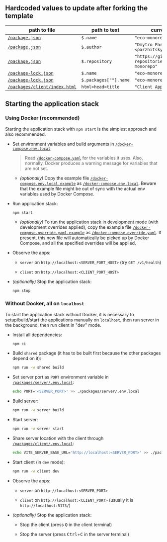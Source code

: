 ## Hardcoded values to update after forking the template

| path to file | path to text | current text |
-|-|-
[`/package.json`](/package.json) | `$.name` | `"eco-monorepo"`
[`/package.json`](/package.json) | `$.author` | `"Dmytro Parzhytskyi <parzhitsky@gmail.com>"`
[`/package.json`](/package.json) | `$.repository` | `"https://github.com/eco-repositories/eco-monorepo"`
[`/package-lock.json`](/package-lock.json) | `$.name` | `"eco-monorepo"`
[`/package-lock.json`](/package-lock.json) | `$.packages[""].name` | `"eco-monorepo"`
[`/packages/client/index.html`](/packages/client/index.html) | `html>head>title` | `"Client App"`

## Starting the application stack

### Using Docker (recommended)

Starting the application stack with `npm start` is the simplest approach and also recommended.

- Set environment variables and build arguments in [`/docker-compose.env.local`](`/docker-compose.env.local`)

  > Read [`/docker-compose.yaml`](/docker-compose.yaml) for the variables it uses. Also, normally, Docker produces a warning message for variables that are not set.

  - _(optionally)_ Copy the example file [`/docker-compose.env.local.example`](/docker-compose.env.local.example) as [`/docker-compose.env.local`](/docker-compose.env.local). Beware that the example file might be out of sync with the actual env variables used by Docker Compose.

- Run application stack:

  ```sh
  npm start
  ```

  - _(optionally)_ To run the application stack in development mode (with development overrides applied), copy the example file [`/docker-compose.override.yaml.example`](/docker-compose.override.yaml.example) as [`/docker-compose.override.yaml`](/docker-compose.override.yaml). If present, this new file will automatically be picked up by Docker Compose, and all the specified overrides will be applied.

- Observe the apps:

  - `server` on `http://localhost:<SERVER_PORT_HOST>` (try `GET /v1/health`)

  - `client` on `http://localhost:<CLIENT_PORT_HOST>`

- _(optionally)_ Stop the application stack:

  ```sh
  npm stop
  ```

### Without Docker, all on `localhost`

To start the application stack without Docker, it is necessary to setup/build/start the applications manually on `localhost`, then run server in the background, then run client in "dev" mode.

- Install all dependencies:

  ```sh
  npm ci
  ```

- Build `shared` package (it has to be built first because the other packages depend on it):

  ```sh
  npm run -w shared build
  ```

- Set server port as `PORT` environment variable in [`/packages/server/.env.local`](/packages/server/.env.local):

  ```sh
  echo PORT='<SERVER_PORT>' >> ./packages/server/.env.local
  ```

- Build server:

  ```sh
  npm run -w server build
  ```

- Start server:

  ```sh
  npm run -w server start
  ```

- Share server location with the client through [`/packages/client/.env.local`](/packages/client/.env.local):

  ```sh
  echo VITE_SERVER_BASE_URL='http://localhost:<SERVER_PORT>' >> ./packages/client/.env.local
  ```

- Start client (in `dev` mode):

  ```sh
  npm run -w client dev
  ```

- Observe the apps:

  - `server` on `http://localhost:<SERVER_PORT>`

  - `client` on `http://localhost:<CLIENT_PORT>` (usually it is `http://localhost:5173/`)

- _(optionally)_ Stop the application stack:

  - Stop the client (press <kbd>Q</kbd> in the client terminal)

  - Stop the server (press <kbd>Ctrl</kbd>+<kbd>C</kbd> in the server terminal)
